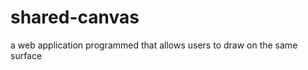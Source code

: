 shared-canvas
=============

a web application programmed that allows users to draw on the same surface 
